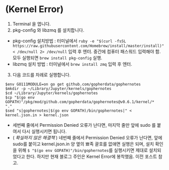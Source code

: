 # (Kernel Error)

1. Terminal 을 엽니다.
2. pkg-config 와 libzmq 를 설치합니다.
  * pkg-config 설치방법 : 터미널에서  `ruby -e "$(curl -fsSL https://raw.githubusercontent.com/Homebrew/install/master/install)" < /dev/null 2> /dev/null` 입력 후 엔터. 중간에 컴퓨터 패스워드 입력해야 함. 모두 실행되면 `brew install pkg-config` 실행.
  * libzmq 설치 방법 : 터미널에서 `brew install zmq` 입력 후 엔터.
3. 다음 코드를 차례로 실행합니다.
```
$env GO111MODULE=on go get github.com/gopherdata/gophernotes
$mkdir -p ~/Library/Jupyter/kernels/gophernotes
$cd ~/Library/Jupyter/kernels/gophernotes
$cp "$(go env GOPATH)"/pkg/mod/github.com/gopherdata/gophernotes@v0.6.1/kernel/*  "."
$sed "s|gophernotes|$(go env GOPATH)/bin/gophernotes|" < kernel.json.in > kernel.json
```
  * 세번째 줄에서 Permission Denied 오류가 난다면, 마지막 줄만 앞에 sudo 를 붙여서 다시 실행시키면 됩니다.
  * ( *확실하지 않은 해결책* ) 네번째 줄에서 Permission Denied 오류가 난다면, 앞에 sudo를 붙이고 kernel.json.in 양 옆의 뾰족 괄호를 없애면 실행은 되며, 설치 확인을 위해 `$ "$(go env GOPATH)"/bin/gophernotes`를 실행시키면 제대로 설치되었다고 한다. 하지만 현재 블로그 주인은 Kernel Error에 봉착했음. 이전 포스트 참고.
